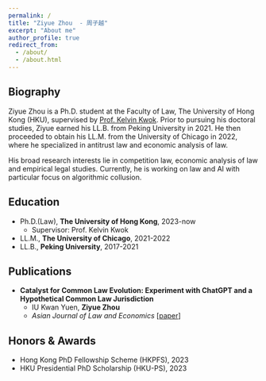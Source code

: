 ```yaml
---
permalink: /
title: "Ziyue Zhou  - 周子越"
excerpt: "About me"
author_profile: true
redirect_from: 
  - /about/
  - /about.html
---
```


## Biography
Ziyue Zhou is a Ph.D. student at the Faculty of Law, The University of Hong Kong (HKU), supervised by [Prof. Kelvin Kwok](https://www.law.hku.hk/academic_staff/kelvin-kwok/). Prior to pursuing his doctoral studies, Ziyue earned his LL.B. from Peking University in 2021. He then proceeded to obtain his LL.M. from the University of Chicago in 2022, where he specialized in antitrust law and economic analysis of law.

His broad research interests lie in competition law, economic analysis of law and empirical legal studies. Currently, he is working on law and AI with particular focus on algorithmic collusion.


## Education
- Ph.D.(Law), **The University of Hong Kong**, 2023-now
	- Supervisor: Prof. Kelvin Kwok
- LL.M., **The University of Chicago**, 2021-2022
- LL.B., **Peking University**, 2017-2021

## <span id="publication">Publications</span>

- **Catalyst for Common Law Evolution: Experiment with ChatGPT and a Hypothetical Common Law Jurisdiction**
  - IU Kwan Yuen, **Ziyue Zhou**
  - *Asian Journal of Law and Economics* \[[paper](https://doi.org/10.1515/ajle-2023-0114)\]
## <span id="award">Honors & Awards</span>
- Hong Kong PhD Fellowship Scheme (HKPFS), 2023
- HKU Presidential PhD Scholarship (HKU-PS), 2023